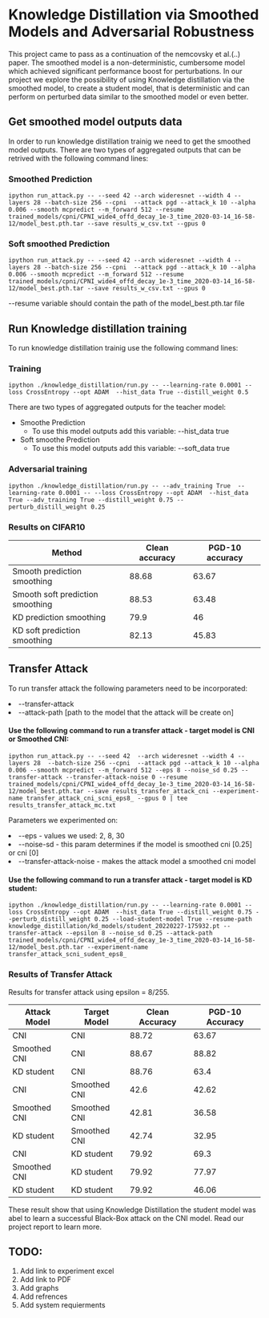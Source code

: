 # Knowledge Distillation via Smoothed Models and Adversarial Robustness

This project came to pass as a continuation of the nemcovsky et al.(..) paper. 
The smoothed model is a non-deterministic, cumbersome model which achieved significant performance boost for perturbations.
In our project we explore the possibility of using Knowledge distillation via the smoothed model, to create a student model, that is deterministic 
and can perform on perturbed data similar to the smoothed model or even better. 



## Get smoothed model outputs data
In order to run knowledge distillation trainig we need to get the smoothed model outputs.
There are two types of aggregated outputs that can be retrived with the following command lines:

 ### Smoothed Prediction
 
 ```
ipython run_attack.py -- --seed 42 --arch wideresnet --width 4 --layers 28 --batch-size 256 --cpni  --attack pgd --attack_k 10 --alpha 0.006 --smooth mcpredict --m_forward 512 --resume trained_models/cpni/CPNI_wide4_offd_decay_1e-3_time_2020-03-14_16-58-12/model_best.pth.tar --save results_w_csv.txt --gpus 0 
```
 ### Soft smoothed Prediction
  ```
ipython run_attack.py -- --seed 42 --arch wideresnet --width 4 --layers 28 --batch-size 256 --cpni  --attack pgd --attack_k 10 --alpha 0.006 --smooth mcpredict --m_forward 512 --resume trained_models/cpni/CPNI_wide4_offd_decay_1e-3_time_2020-03-14_16-58-12/model_best.pth.tar --save results_w_csv.txt --gpus 0 
```

--resume variable should contain the path of the model_best.pth.tar file

## Run Knowledge distillation training
To run knowledge distillation trainig use the following command lines:
 ### Training
 
 ```
ipython ./knowledge_distillation/run.py -- --learning-rate 0.0001 --loss CrossEntropy --opt ADAM  --hist_data True --distill_weight 0.5
```
There are two types of aggregated outputs for the teacher model:
  - Smoothe Prediction
    - To use this model outputs add this variable: --hist_data true  
  - Soft smoothe Prediction
    - To use this model outputs add this variable: --soft_data true  

 

 
 ### Adversarial training
 ```
ipython ./knowledge_distillation/run.py -- --adv_training True  --learning-rate 0.0001 -- --loss CrossEntropy --opt ADAM  --hist_data True --adv_training True --distill_weight 0.75 --perturb_distill_weight 0.25 
```


### Results on CIFAR10

|Method | Clean accuracy| PGD-10 accuracy|
|--- |---|---|
|Smooth prediction smoothing |  88.68| 63.67|
|Smooth soft prediction smoothing | 88.53| 63.48|
|KD prediction smoothing | 79.9| 46|
|KD soft prediction smoothing | 82.13| 45.83|

## Transfer Attack
To run transfer attack the following parameters need to be incorporated:
<li>--transfer-attack</li>
<li>--attack-path [path to the model that the attack will be create on]</li>

#### Use the following command to run a transfer attack - target model is CNI or Smoothed CNI: 
```
ipython run_attack.py -- --seed 42  --arch wideresnet --width 4 --layers 28  --batch-size 256 --cpni  --attack pgd --attack_k 10 --alpha 0.006 --smooth mcpredict --m_forward 512 --eps 8 --noise_sd 0.25 --transfer-attack --transfer-attack-noise 0 --resume trained_models/cpni/CPNI_wide4_offd_decay_1e-3_time_2020-03-14_16-58-12/model_best.pth.tar --save results_transfer_attack_cni --experiment-name transfer_attack_cni_scni_eps8_ --gpus 0 | tee results_transfer_attack_mc.txt 
```

Parameters we experimented on:
<li>--eps - values we used: 2, 8, 30</li>
<li>--noise-sd - this param determines if the model is smoothed cni [0.25] or cni [0]</li>
<li>--transfer-attack-noise - makes the attack model a smoothed cni model </li>

#### Use the following command to run a transfer attack - target model is KD student: 
```
ipython ./knowledge_distillation/run.py -- --learning-rate 0.0001 --loss CrossEntropy --opt ADAM  --hist_data True --distill_weight 0.75 --perturb_distill_weight 0.25 --load-student-model True --resume-path knowledge_distillation/kd_models/student_20220227-175932.pt --transfer-attack --epsilon 8 --noise_sd 0.25 --attack-path trained_models/cpni/CPNI_wide4_offd_decay_1e-3_time_2020-03-14_16-58-12/model_best.pth.tar --experiment-name transfer_attack_scni_sudent_eps8_
```


### Results of Transfer Attack
Results for transfer attack using epsilon = 8/255.

|Attack Model| Target Model| Clean Accuracy| PGD-10 Accuracy|
|--- |--- |--- |---|
|CNI| CNI| 88.72| 63.67|
|Smoothed CNI| CNI| 88.67| 88.82|
|KD student| CNI| 88.76| 63.4|
|CNI| Smoothed CNI| 42.6| 42.62|
|Smoothed CNI| Smoothed CNI| 42.81| 36.58|
|KD student| Smoothed CNI|42.74 |32.95 |
|CNI| KD student| 79.92| 69.3|
|Smoothed CNI| KD student| 79.92| 77.97|
|KD student| KD student| 79.92| 46.06|

These result show that using Knowledge Distillation the student model was abel to learn a successful 
Black-Box attack on the CNI model. Read our project report to learn more.


## TODO:
<ol>
 <li> Add link to experiment excel </li>
 <li> Add link to PDF </li>
 <li> Add graphs </li>
 <li> Add refrences </li>
 <li> Add system requierments </li>
 </ol>





